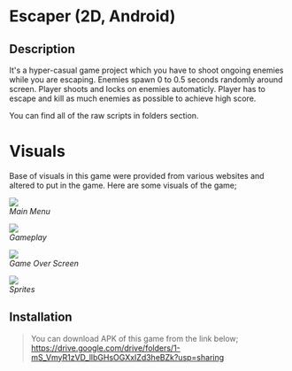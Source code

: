 # Escaper (2D, Android)
## Description
It's a hyper-casual game project which you have to shoot ongoing enemies while you are escaping. Enemies spawn 0 to 0.5 seconds randomly around screen. Player shoots and locks on enemies automaticly. Player has to escape and kill as much enemies as possible to achieve high score.

You can find all of the raw scripts in folders section.
# Visuals
Base of visuals in this game were provided from various websites and altered to put in the game.
Here are some visuals of the game;

![](https://media.giphy.com/media/WR3nxl1vn5itmbVgmO/giphy.gif)\
*Main Menu*

![](https://media.giphy.com/media/Up1UfDIEumnASE8xp6/giphy.gif)\
*Gameplay*

![](https://media.giphy.com/media/Xf7DPJtxYY0w8zPwZR/giphy.gif)\
*Game Over Screen*

![](https://i.imgur.com/9gby225l.png)\
*Sprites*

## Installation
>You can download APK of this game from the link below;\
><https://drive.google.com/drive/folders/1-mS_VmyR1zVD_llbGHsOGXxIZd3heBZk?usp=sharing>
